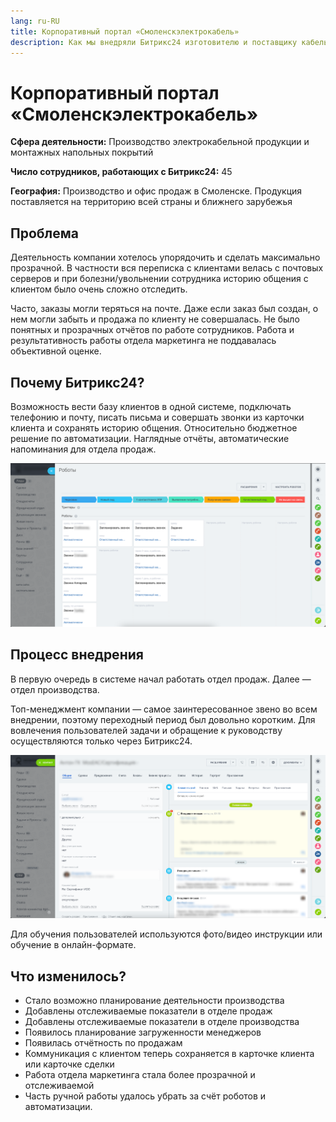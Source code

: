 ```yaml
---
lang: ru-RU
title: Корпоративный портал «Смоленскэлектрокабель»
description: Как мы внедряли Битрикс24 изготовителю и поставщику кабельно-проводниковой продукции.
---
```


# Корпоративный портал «Смоленскэлектрокабель»

**Сфера деятельности:** Производство электрокабельной продукции и монтажных напольных покрытий

**Число сотрудников, работающих с Битрикс24:** 45

**География:** Производство и офис продаж в Смоленске. Продукция поставляется на территорию всей страны и ближнего зарубежья

## Проблема

Деятельность компании хотелось упорядочить и сделать максимально прозрачной. В частности вся переписка с клиентами велась с почтовых серверов и при болезни/увольнении сотрудника историю общения с клиентом было очень сложно отследить.

Часто, заказы могли теряться на почте. Даже если заказ был создан, о нем могли забыть и продажа по клиенту не совершалась. Не было понятных и прозрачных отчётов по работе сотрудников. Работа и результативность работы отдела маркетинга не поддавалась объективной оценке.

## Почему Битрикс24?

Возможность вести базу клиентов в одной системе, подключать телефонию и почту, писать письма и совершать звонки из карточки клиента и сохранять историю общения. Относительно бюджетное решение по автоматизации. Наглядные отчёты, автоматические напоминания для отдела продаж.

![](/images/selcab/1.png)

## Процесс внедрения

В первую очередь в системе начал работать отдел продаж. Далее — отдел производства.

Топ-менеджмент компании — самое заинтересованное звено во всем внедрении, поэтому переходный период был довольно коротким. Для вовлечения пользователей задачи и обращение к руководству осуществляются только через Битрикс24.

![](/images/selcab/2.png)

Для обучения пользователей используются фото/видео инструкции или обучение в онлайн-формате. 

## Что изменилось?

- Стало возможно планирование деятельности производства
- Добавлены отслеживаемые показатели в отделе продаж
- Добавлены отслеживаемые показатели в отделе производства
- Появилось планирование загруженности менеджеров
- Появилась отчётность по продажам
- Коммуникация с клиентом теперь сохраняется в карточке клиента или карточке сделки
- Работа отдела маркетинга стала более прозрачной и отслеживаемой
- Часть ручной работы удалось убрать за счёт роботов и автоматизации.